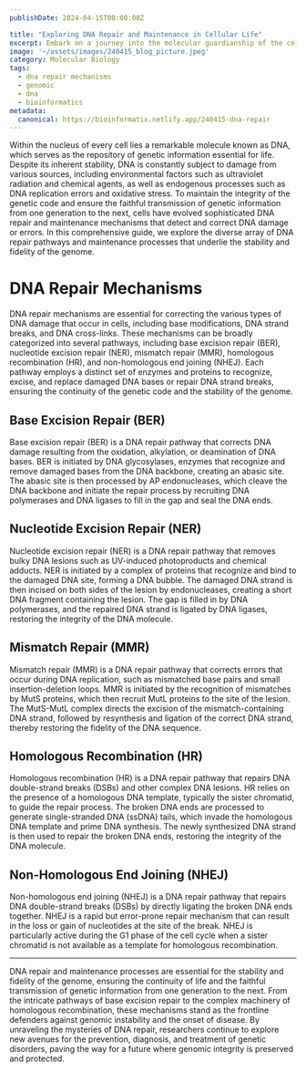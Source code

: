 ```yaml
---
publishDate: 2024-04-15T00:00:00Z

title: "Exploring DNA Repair and Maintenance in Cellular Life"
excerpt: Embark on a journey into the molecular guardianship of the cell, where intricate mechanisms tirelessly ensure the integrity and fidelity of the genetic blueprint. From the relentless onslaught of environmental damage to the occasional mishaps during DNA replication, DNA repair and maintenance processes stand as the frontline defenders against genomic instability.  
image: '~/assets/images/240415_blog_picture.jpeg'
category: Molecular Biology
tags:
  - dna repair mechanisms
  - genomic
  - dna
  - bioinformatics
metadata:
  canonical: https://bioinformatix.netlify.app/240415-dna-repair
---
```


Within the nucleus of every cell lies a remarkable molecule known as DNA, which serves as the repository of genetic information essential for life. Despite its inherent stability, DNA is constantly subject to damage from various sources, including environmental factors such as ultraviolet radiation and chemical agents, as well as endogenous processes such as DNA replication errors and oxidative stress. To maintain the integrity of the genetic code and ensure the faithful transmission of genetic information from one generation to the next, cells have evolved sophisticated DNA repair and maintenance mechanisms that detect and correct DNA damage or errors. In this comprehensive guide, we explore the diverse array of DNA repair pathways and maintenance processes that underlie the stability and fidelity of the genome.

# DNA Repair Mechanisms

DNA repair mechanisms are essential for correcting the various types of DNA damage that occur in cells, including base modifications, DNA strand breaks, and DNA cross-links. These mechanisms can be broadly categorized into several pathways, including base excision repair (BER), nucleotide excision repair (NER), mismatch repair (MMR), homologous recombination (HR), and non-homologous end joining (NHEJ). Each pathway employs a distinct set of enzymes and proteins to recognize, excise, and replace damaged DNA bases or repair DNA strand breaks, ensuring the continuity of the genetic code and the stability of the genome.

## Base Excision Repair (BER)

Base excision repair (BER) is a DNA repair pathway that corrects DNA damage resulting from the oxidation, alkylation, or deamination of DNA bases. BER is initiated by DNA glycosylases, enzymes that recognize and remove damaged bases from the DNA backbone, creating an abasic site. The abasic site is then processed by AP endonucleases, which cleave the DNA backbone and initiate the repair process by recruiting DNA polymerases and DNA ligases to fill in the gap and seal the DNA ends.

## Nucleotide Excision Repair (NER)

Nucleotide excision repair (NER) is a DNA repair pathway that removes bulky DNA lesions such as UV-induced photoproducts and chemical adducts. NER is initiated by a complex of proteins that recognize and bind to the damaged DNA site, forming a DNA bubble. The damaged DNA strand is then incised on both sides of the lesion by endonucleases, creating a short DNA fragment containing the lesion. The gap is filled in by DNA polymerases, and the repaired DNA strand is ligated by DNA ligases, restoring the integrity of the DNA molecule.

## Mismatch Repair (MMR)

Mismatch repair (MMR) is a DNA repair pathway that corrects errors that occur during DNA replication, such as mismatched base pairs and small insertion-deletion loops. MMR is initiated by the recognition of mismatches by MutS proteins, which then recruit MutL proteins to the site of the lesion. The MutS-MutL complex directs the excision of the mismatch-containing DNA strand, followed by resynthesis and ligation of the correct DNA strand, thereby restoring the fidelity of the DNA sequence.

## Homologous Recombination (HR)

Homologous recombination (HR) is a DNA repair pathway that repairs DNA double-strand breaks (DSBs) and other complex DNA lesions. HR relies on the presence of a homologous DNA template, typically the sister chromatid, to guide the repair process. The broken DNA ends are processed to generate single-stranded DNA (ssDNA) tails, which invade the homologous DNA template and prime DNA synthesis. The newly synthesized DNA strand is then used to repair the broken DNA ends, restoring the integrity of the DNA molecule.

## Non-Homologous End Joining (NHEJ)

Non-homologous end joining (NHEJ) is a DNA repair pathway that repairs DNA double-strand breaks (DSBs) by directly ligating the broken DNA ends together. NHEJ is a rapid but error-prone repair mechanism that can result in the loss or gain of nucleotides at the site of the break. NHEJ is particularly active during the G1 phase of the cell cycle when a sister chromatid is not available as a template for homologous recombination.

***

DNA repair and maintenance processes are essential for the stability and fidelity of the genome, ensuring the continuity of life and the faithful transmission of genetic information from one generation to the next. From the intricate pathways of base excision repair to the complex machinery of homologous recombination, these mechanisms stand as the frontline defenders against genomic instability and the onset of disease. By unraveling the mysteries of DNA repair, researchers continue to explore new avenues for the prevention, diagnosis, and treatment of genetic disorders, paving the way for a future where genomic integrity is preserved and protected.

